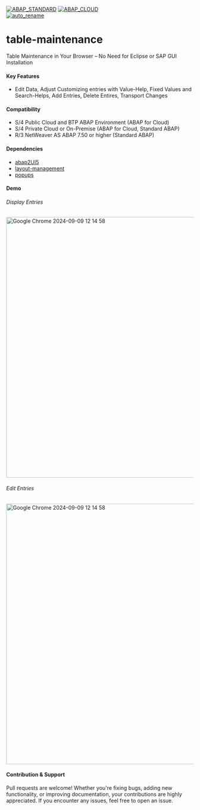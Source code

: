 [![ABAP_STANDARD](https://github.com/abap2UI5-addons/table-maintenance/actions/workflows/ABAP_STANDARD.yaml/badge.svg)](https://github.com/abap2UI5-addons/table-maintenance/actions/workflows/ABAP_STANDARD.yaml)
[![ABAP_CLOUD](https://github.com/abap2UI5-addons/table-maintenance/actions/workflows/ABAP_CLOUD.yaml/badge.svg)](https://github.com/abap2UI5-addons/table-maintenance/actions/workflows/ABAP_CLOUD.yaml)
<br>
[![auto_rename](https://github.com/abap2UI5-addons/table-maintenance/actions/workflows/rename_test.yaml/badge.svg)](https://github.com/abap2UI5-addons/table-maintenance/actions/workflows/rename_test.yaml)


# table-maintenance
Table Maintenance in Your Browser – No Need for Eclipse or SAP GUI Installation

#### Key Features
* Edit Data, Adjust Customizing entries with Value-Help, Fixed Values and Search-Helps, Add Entries, Delete Entires, Transport Changes
  
#### Compatibility
* S/4 Public Cloud and BTP ABAP Environment (ABAP for Cloud)
* S/4 Private Cloud or On-Premise (ABAP for Cloud, Standard ABAP)
* R/3 NetWeaver AS ABAP 7.50 or higher (Standard ABAP)

#### Dependencies
* [abap2UI5](https://github.com/abap2UI5/abap2UI5)
* [layout-management](https://github.com/abap2UI5-addons/layout-management)
* [popups](https://github.com/abap2UI5-addons/popups)

#### Demo
###### Display Entries
<img width="700" alt="Google Chrome 2024-09-09 12 14 58" src="https://github.com/user-attachments/assets/51a1d7e5-ca7e-4359-9e12-39b00b3c11bf">

###### Edit Entries
<img width="700" alt="Google Chrome 2024-09-09 12 14 58" src="https://github.com/user-attachments/assets/3dc1de8d-4025-48c0-9372-79fd20c4279c">

#### Contribution & Support
Pull requests are welcome! Whether you're fixing bugs, adding new functionality, or improving documentation, your contributions are highly appreciated. If you encounter any issues, feel free to open an issue.

